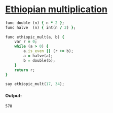 [1]: http://rosettacode.org/wiki/Ethiopian_multiplication

# [Ethiopian multiplication][1]

```ruby
func double (n) { n * 2 };
func halve  (n) { int(n / 2) };
 
func ethiopic_mult(a, b) {
    var r = 0;
    while (a > 0) {
        a.is_even || (r += b);
        a = halve(a);
        b = double(b);
    }
    return r;
}
 
say ethiopic_mult(17, 34);
```

#### Output:
```
578
```
